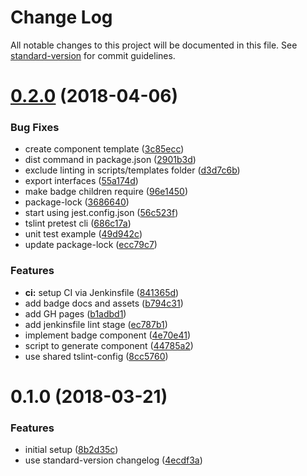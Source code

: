 # Change Log

All notable changes to this project will be documented in this file. See [standard-version](https://github.com/conventional-changelog/standard-version) for commit guidelines.

<a name="0.2.0"></a>

# [0.2.0](https://github.com/dcos-labs/ui-kit/compare/v0.1.0...v0.2.0) (2018-04-06)

### Bug Fixes

* create component template ([3c85ecc](https://github.com/dcos-labs/ui-kit/commit/3c85ecc))
* dist command in package.json ([2901b3d](https://github.com/dcos-labs/ui-kit/commit/2901b3d))
* exclude linting in scripts/templates folder ([d3d7c6b](https://github.com/dcos-labs/ui-kit/commit/d3d7c6b))
* export interfaces ([55a174d](https://github.com/dcos-labs/ui-kit/commit/55a174d))
* make badge children require ([96e1450](https://github.com/dcos-labs/ui-kit/commit/96e1450))
* package-lock ([3686640](https://github.com/dcos-labs/ui-kit/commit/3686640))
* start using jest.config.json ([56c523f](https://github.com/dcos-labs/ui-kit/commit/56c523f))
* tslint pretest cli ([686c17a](https://github.com/dcos-labs/ui-kit/commit/686c17a))
* unit test example ([49d942c](https://github.com/dcos-labs/ui-kit/commit/49d942c))
* update package-lock ([ecc79c7](https://github.com/dcos-labs/ui-kit/commit/ecc79c7))

### Features

* **ci:** setup CI via Jenkinsfile ([841365d](https://github.com/dcos-labs/ui-kit/commit/841365d))
* add badge docs and assets ([b794c31](https://github.com/dcos-labs/ui-kit/commit/b794c31))
* add GH pages ([b1adbd1](https://github.com/dcos-labs/ui-kit/commit/b1adbd1))
* add jenkinsfile lint stage ([ec787b1](https://github.com/dcos-labs/ui-kit/commit/ec787b1))
* implement badge component ([4e70e41](https://github.com/dcos-labs/ui-kit/commit/4e70e41))
* script to generate component ([44785a2](https://github.com/dcos-labs/ui-kit/commit/44785a2))
* use shared tslint-config ([8cc5760](https://github.com/dcos-labs/ui-kit/commit/8cc5760))

<a name="0.1.0"></a>

# 0.1.0 (2018-03-21)

### Features

* initial setup ([8b2d35c](https://github.com/dcos-labs/ui-kit/commit/8b2d35c))
* use standard-version changelog ([4ecdf3a](https://github.com/dcos-labs/ui-kit/commit/4ecdf3a))
